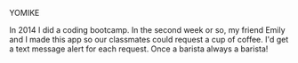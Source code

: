 YOMIKE

In 2014 I did a coding bootcamp. In the second week or so, my friend Emily and I made this app so our classmates could request a cup of coffee. I'd get a text message alert for each request. Once a barista always a barista!
